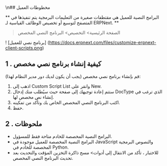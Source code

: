 \n## مخطوطات العميل

** البرامج النصية للعميل هي مقتطفات صغيرة من التعليمات البرمجية يتم تنفيذها في المتصفح لتوسيع أو تخصيص الوظائف القياسية لـ ERPNext. **

> الصفحة الرئيسية> التخصيص> البرنامج النصي المخصص

! [برنامج نصي للعميل] (https://docs.erpnext.com/files/customize-erpnext-client-scripts.png)

## 1 \. كيفية إنشاء برنامج نصي مخصص

قم بإنشاء برنامج نصي مخصص (يجب أن يكون لديك دور مدير النظام لهذا):

1. اذهب إلى Custom Script List وانقر على New.
2. ستتم إعادة توجيهك إلى صفحة حيث سيُطلب منك إدخال DocType الذي ترغب في إنشاء نص مخصص لها.
3. اكتب البرنامج النصي المخصص الخاص بك وتأكد من تمكينه.
4. حفظ.

## 2 \. ملحوظات

* البرامج النصية المخصصة للخادم متاحة فقط للمسؤول.
* البرامج النصية المخصصة للعميل موجودة في JavaScript والنصوص البرمجية المخصصة للخادم في Python.
* للاختبار ، تأكد من الانتقال إلى أدوات> مسح ذاكرة التخزين المؤقت والتحديث بعد تحديث البرنامج النصي المخصص.